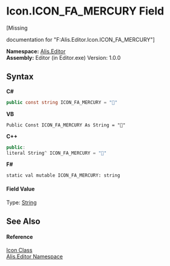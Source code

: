 # Icon.ICON_FA_MERCURY Field
 

\[Missing <summary> documentation for "F:Alis.Editor.Icon.ICON_FA_MERCURY"\]

**Namespace:**&nbsp;<a href="b150ade4-39de-a232-5f06-d3cdc1b2c538">Alis.Editor</a><br />**Assembly:**&nbsp;Editor (in Editor.exe) Version: 1.0.0

## Syntax

**C#**<br />
``` C#
public const string ICON_FA_MERCURY = ""
```

**VB**<br />
``` VB
Public Const ICON_FA_MERCURY As String = ""
```

**C++**<br />
``` C++
public:
literal String^ ICON_FA_MERCURY = ""
```

**F#**<br />
``` F#
static val mutable ICON_FA_MERCURY: string
```


#### Field Value
Type: <a href="https://docs.microsoft.com/dotnet/api/system.string" target="_blank">String</a>

## See Also


#### Reference
<a href="cc0f883c-67f8-f772-c6d7-a60b129f22a7">Icon Class</a><br /><a href="b150ade4-39de-a232-5f06-d3cdc1b2c538">Alis.Editor Namespace</a><br />